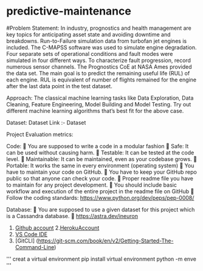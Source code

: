 # predictive-maintenance
#Problem Statement:
In industry, prognostics and health management are key topics for anticipating asset
state and avoiding downtime and breakdowns. Run-to-Failure simulation data from
turbofan jet engines is included.
The C-MAPSS software was used to simulate engine degradation. Four separate sets
of operational conditions and fault modes were simulated in four different ways. To
characterize fault progression, record numerous sensor channels. The Prognostics CoE
at NASA Ames provided the data set.
The main goal is to predict the remaining useful life (RUL) of each engine. RUL is
equivalent of number of flights remained for the engine after the last data point in the
test dataset.

Approach: The classical machine learning tasks like Data Exploration, Data Cleaning,
Feature Engineering, Model Building and Model Testing. Try out different machine
learning algorithms that’s best fit for the above case.




Dataset:
Dataset Link :- Dataset


Project Evaluation metrics:

Code:
 You are supposed to write a code in a modular fashion
 Safe: It can be used without causing harm.
 Testable: It can be tested at the code level.
 Maintainable: It can be maintained, even as your codebase grows.
 Portable: It works the same in every environment (operating system)
 You have to maintain your code on GitHub.
 You have to keep your GitHub repo public so that anyone can check your code.
 Proper readme file you have to maintain for any project development.
 You should include basic workflow and execution of the entire project in the readme
file on GitHub
 Follow the coding standards: https://www.python.org/dev/peps/pep-0008/

Database:
 You are supposed to use a given dataset for this project which is a Cassandra
database.
 https://astra.dev/ineuron

1. [Github account](https:github.com)
2.[HerokuAccount](https://heroku.com)
3. [VS Code IDE](https://code.visualstudio.com/)
4. [GitCLI] (https://git-scm.com/book/en/v2/Getting-Started-The-Command-Line)
        

'''
creat a virtual environment 
pip install virtual environment 
python -m enve
'''

